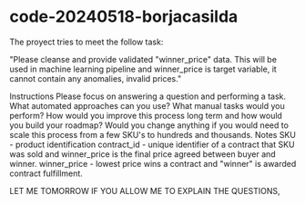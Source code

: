 # code-20240518-borjacasilda

The proyect tries to meet the follow task:

"Please cleanse and provide validated "winner_price" data. This will be
used in machine learning pipeline and winner_price is target variable,
it cannot contain any anomalies, invalid prices."

Instructions
Please focus on answering a question and performing a task.
What automated approaches can you use?
What manual tasks would you perform?
How would you improve this process long term and how would you build
your roadmap?
Would you change anything if you would need to scale this process from
a few SKU's to hundreds and thousands.
Notes
SKU - product identification
contract_id - unique identifier of a contract that SKU was sold and winner_price is the final price agreed between buyer and winner. winner_price - lowest price wins a contract and "winner" is awarded contract fulfillment.


LET ME TOMORROW IF YOU ALLOW ME TO EXPLAIN THE QUESTIONS,